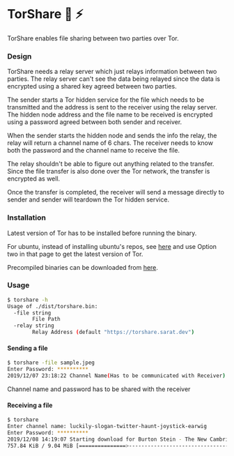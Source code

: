 # TorShare :rocket: :zap:

TorShare enables file sharing between two parties over Tor.

### Design

TorShare needs a relay server which just relays information between two parties. The relay server can't see the data being relayed since the data is encrypted using a shared key agreed between two parties.

The sender starts a Tor hidden service for the file which needs to be transmitted and the address is sent to the receiver using the relay server. The hidden node address and the file name to be received is encrypted using a password agreed between both sender and receiver. 

When the sender starts the hidden node and sends the info the relay, the relay will return a channel name of 6 chars. The receiver needs to know both the password and the channel name to receive the file.

The relay shouldn't be able to figure out anything related to the transfer. Since the file transfer is also done over the Tor network, the transfer is encrypted as well.

Once the transfer is completed, the receiver will send a message directly to sender and sender will teardown the Tor hidden service.

### Installation

Latest version of Tor has to be installed before running the binary.

For ubuntu, instead of installing ubuntu's repos, see [here](https://2019.www.torproject.org/docs/debian.html.en) and use Option two in that page to get the latest version of Tor.

Precompiled binaries can be downloaded from [here](https://github.com/iamd3vil/torshare/releases).

### Usage

```bash
$ torshare -h
Usage of ./dist/torshare.bin:
  -file string
    	File Path
  -relay string
    	Relay Address (default "https://torshare.sarat.dev")

```

#### Sending a file

```bash
$ torshare -file sample.jpeg
Enter Password: **********
2019/12/07 23:18:22 Channel Name(Has to be communicated with Receiver): luckily-slogan-twitter-haunt-joystick-earwig
```

Channel name and password has to be shared with the receiver

#### Receiving a file

```bash
$ torshare
Enter channel name: luckily-slogan-twitter-haunt-joystick-earwig
Enter Password: **********
2019/12/08 14:19:07 Starting download for Burton Stein - The New Cambridge History of India_ Vijayanagara-Cambridge University Press (1990).pdf
757.84 KiB / 9.04 MiB [===============>-----------------------------------]   8.19% 86.77 KiB/s 01m37s
```

